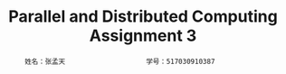 <h1><center>Parallel and Distributed Computing Assignment 3<center/></h1>



          姓名：张孟天					学号：517030910387

